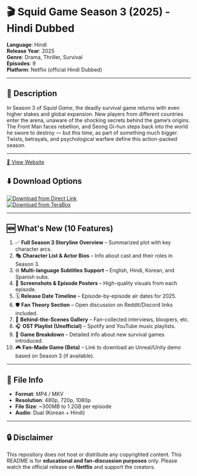 # 🎬 Squid Game Season 3 (2025) - Hindi Dubbed

**Language**: Hindi  
**Release Year**: 2025  
**Genre**: Drama, Thriller, Survival  
**Episodes**: 9  
**Platform**: Netflix (official Hindi Dubbed)  

---

## 📖 Description

In Season 3 of *Squid Game*, the deadly survival game returns with even higher stakes and global expansion. New players from different countries enter the arena, unaware of the shocking secrets behind the game’s origins. The Front Man faces rebellion, and Seong Gi-hun steps back into the world he swore to destroy — but this time, as part of something much bigger. Twists, betrayals, and psychological warfare define this action-packed season.

---

[🔗 View Website](https://firepdx01.github.io/Squid-Game-Season-3-Full-Movie-2025-In-Hindi/)

## ⬇️ Download Options

[![Download from Direct Link](https://img.shields.io/badge/Download-Direct_Link-blue?style=for-the-badge&logo=google-drive)](https://example.com/direct-download)  
[![Download from TeraBox](https://img.shields.io/badge/Download-TeraBox-orange?style=for-the-badge&logo=terabox)](https://example.com/terabox-link)

---

## 🆕 What's New (10 Features)

1. ✅ **Full Season 3 Storyline Overview** – Summarized plot with key character arcs.
2. 🎭 **Character List & Actor Bios** – Info about cast and their roles in Season 3.
3. 🌐 **Multi-language Subtitles Support** – English, Hindi, Korean, and Spanish subs.
4. 📸 **Screenshots & Episode Posters** – High-quality visuals from each episode.
5. 🗓️ **Release Date Timeline** – Episode-by-episode air dates for 2025.
6. 🛡️ **Fan Theory Section** – Open discussion on Reddit/Discord links included.
7. 📁 **Behind-the-Scenes Gallery** – Fan-collected interviews, bloopers, etc.
8. 🎧 **OST Playlist (Unofficial)** – Spotify and YouTube music playlists.
9. 🧩 **Game Breakdown** – Detailed info about new survival games introduced.
10. 🎮 **Fan-Made Game (Beta)** – Link to download an Unreal/Unity demo based on Season 3 (if available).

---

## 📂 File Info

- **Format**: MP4 / MKV  
- **Resolution**: 480p, 720p, 1080p  
- **File Size**: ~300MB to 1.2GB per episode  
- **Audio**: Dual (Korean + Hindi)

---

## 🔒 Disclaimer

This repository does not host or distribute any copyrighted content. This README is for **educational and fan-discussion purposes** only. Please watch the official release on **Netflix** and support the creators.
